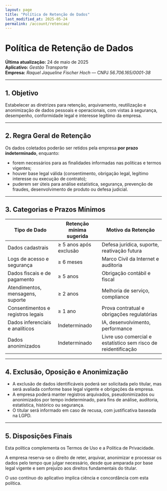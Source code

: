 ```yaml
---
layout: page
title: "Política de Retenção de Dados"
last_modified_at: 2025-05-24
permalink: /account/retencao/
---
```


# Política de Retenção de Dados

**Última atualização:** 24 de maio de 2025  
**Aplicativo:** *Gestão Transporte*  
**Empresa:** *Raquel Jaqueline Fischer Hoch* — CNPJ *56.706.165/0001-38*  

---

## 1. Objetivo

Estabelecer as diretrizes para retenção, arquivamento, reutilização e anonimização de dados pessoais e operacionais, com vistas à segurança, desempenho, conformidade legal e interesse legítimo da empresa.

---

## 2. Regra Geral de Retenção

Os dados coletados poderão ser retidos pela empresa **por prazo indeterminado**, enquanto:

- forem necessários para as finalidades informadas nas políticas e termos vigentes;
- houver base legal válida (consentimento, obrigação legal, legítimo interesse ou execução de contrato);
- puderem ser úteis para análise estatística, segurança, prevenção de fraudes, desenvolvimento de produto ou defesa judicial.

---

## 3. Categorias e Prazos Mínimos

| Tipo de Dado                         | Retenção mínima sugerida | Motivo da Retenção                                      |
|-------------------------------------|---------------------------|----------------------------------------------------------|
| Dados cadastrais                    | ≥ 5 anos após exclusão    | Defesa jurídica, suporte, reativação futura              |
| Logs de acesso e segurança          | ≥ 6 meses                 | Marco Civil da Internet e auditoria                      |
| Dados fiscais e de pagamento        | ≥ 5 anos                  | Obrigação contábil e fiscal                              |
| Atendimentos, mensagens, suporte    | ≥ 2 anos                  | Melhoria de serviço, compliance                          |
| Consentimentos e registros legais   | ≥ 1 ano                   | Prova contratual e obrigações regulatórias               |
| Dados inferenciais e analíticos     | Indeterminado             | IA, desenvolvimento, performance                         |
| Dados anonimizados                  | Indeterminado             | Livre uso comercial e estatístico sem risco de reidentificação |

---

## 4. Exclusão, Oposição e Anonimização

- A exclusão de dados identificáveis poderá ser solicitada pelo titular, mas será avaliada conforme base legal vigente e obrigações da empresa.
- A empresa poderá manter registros arquivados, pseudonimizados ou anonimizados por tempo indeterminado, para fins de análise, auditoria, estatística, histórico ou segurança.
- O titular será informado em caso de recusa, com justificativa baseada na LGPD.

---

## 5. Disposições Finais

Esta política complementa os Termos de Uso e a Política de Privacidade.

A empresa reserva-se o direito de reter, arquivar, anonimizar e processar os dados pelo tempo que julgar necessário, desde que amparada por base legal vigente e sem prejuízo aos direitos fundamentais do titular.

O uso contínuo do aplicativo implica ciência e concordância com esta política.
